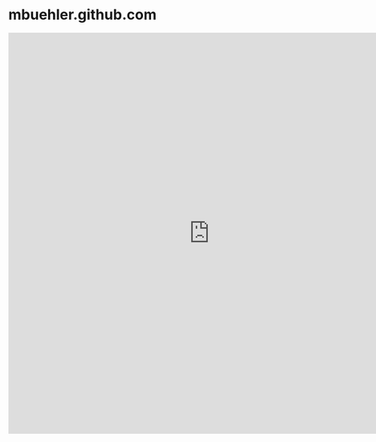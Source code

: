 # mbuehler.github.com

<iframe src="https://portal.opengeospatial.org/public_ogc/compliance/reference_implementations.php" name="ri_list" scrolling="auto" frameborder="no" align="center" height = "800px" width = "800px">
</iframe>
